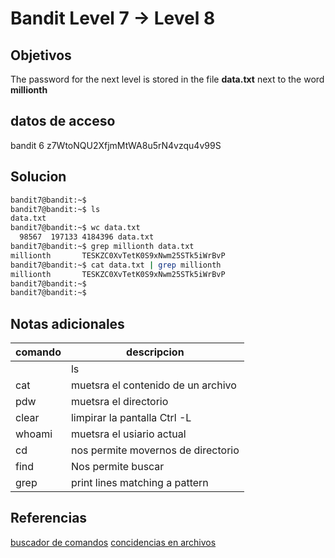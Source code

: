 # Bandit Level 7 → Level 8
## Objetivos
The password for the next level is stored in the file **data.txt** next to the word **millionth**

## datos de acceso
bandit 6
z7WtoNQU2XfjmMtWA8u5rN4vzqu4v99S

## Solucion

```bash
bandit7@bandit:~$
bandit7@bandit:~$ ls
data.txt
bandit7@bandit:~$ wc data.txt
  98567  197133 4184396 data.txt
bandit7@bandit:~$ grep millionth data.txt
millionth       TESKZC0XvTetK0S9xNwm25STk5iWrBvP
bandit7@bandit:~$ cat data.txt | grep millionth
millionth       TESKZC0XvTetK0S9xNwm25STk5iWrBvP
bandit7@bandit:~$
bandit7@bandit:~$

```
## Notas adicionales
| comando | descripcion |
|------------|-------------|
	| ls |  lista archivos |
| cat | muetsra el contenido de un archivo |
| pdw | muetsra el directorio |
| clear | limpirar la pantalla Ctrl -L |
| whoami | muetsra el usiario actual |
| cd | nos permite movernos  de directorio |
| find | Nos permite buscar |
|grep | print lines matching a pattern|


## Referencias

[buscador de comandos](https://explainshell.com/explain?cmd=grep)
[concidencias en archivos](https://www.geeksforgeeks.org/grep-command-in-unixlinux/?ref=rp)
